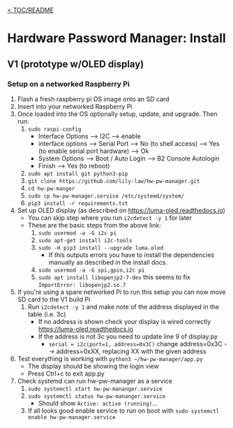[< TOC/README](../README.md)
# Hardware Password Manager: Install

## V1 (prototype w/OLED display)
### Setup on a networked Raspberry Pi
1. Flash a fresh raspberry pi OS image onto an SD card
1. Insert into your networked Raspberry Pi
1. Once loaded into the OS optionally setup, update, and upgrade. Then run:
    1. `sudo raspi-config`
        - Interface Options --> I2C --> enable
        - interface options --> Serial Port --> No (to shell access) --> Yes (to enable serial port hardware) --> Ok
        - System Options --> Boot / Auto Login --> B2 Console Autologin
        - Finish --> Yes (to reboot)
    1. `sudo apt install git python3-pip`
    1. `git clone https://github.com/lily-law/hw-pw-manager.git`
    1. `cd hw-pw-manger`
    1. `sudo cp hw-pw-manager.service /etc/systemd/system/`
    1. `pip3 install -r requirements.txt`
1. Set up OLED display (as described on https://luma-oled.readthedocs.io)
    - You can skip step where you run `i2cdetect -y 1` for later
    - These are the basic steps from the above link:
        1. `sudo usermod -a -G i2c pi`
        1. `sudo apt-get install i2c-tools`
        1. `sudo -H pip3 install --upgrade luma.oled`
            - If this outputs errors you have to install the dependencies manually as described in the install docs. 
        1. `sudo usermod -a -G spi,gpio,i2c pi`
        1. `sudo apt install libopenjp2-7-dev` this seems to fix `ImportError: libopenjp2.so.7`
1. If you're using a spare networked Pi to run this setup you can now move SD card to the V1 build Pi 
    1. Run `i2cdetect -y 1` and make note of the address displayed in the table (i.e. 3c)
        - If no address is shown check your display is wired correctly https://luma-oled.readthedocs.io
        - If the address is not 3c you need to update line 9 of display.py
            - `serial = i2c(port=1, address=0x3C)` change address=0x3C --> address=0xXX, replacing XX with the given address
1. Test everything is working with `python3 ~/hw-pw-manager/app.py`
    - The display should be showing the login view
    - Press Ctrl+c to exit app.py
1. Check systemd can run hw-pw-manager as a service
    1. `sudo systemctl start hw-pw-mananger.service`
    1. `sudo systemctl status hw-pw-mananger.service`
        - Should show `Active: active (running)`...
    1. If all looks good enable service to run on boot with `sudo systemctl enable hw-pw-manager.service`

<!-- [Hardware Password Manager: User Guide](./user-guide.md) -->